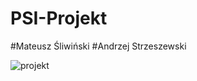 # PSI-Projekt
#Mateusz Śliwiński
#Andrzej Strzeszewski

![projekt](https://user-images.githubusercontent.com/47736351/99665009-54594000-2a69-11eb-8e7e-8d3def6e8ca3.png)
